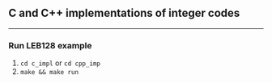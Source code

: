 ## C and C++ implementations of integer codes
___
### Run LEB128 example
1. `cd c_impl` or `cd cpp_imp`
2. `make && make run`
